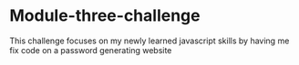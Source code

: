 # Module-three-challenge
This challenge focuses on my newly learned javascript skills by having me fix code on a password generating website
